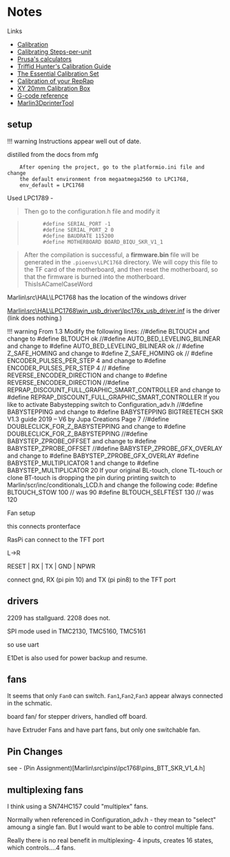# Notes

Links

-   [Calibration](https://reprap.org/wiki/Calibration)
-   [Calibrating Steps-per-unit](https://youtu.be/wAL9d7FgInk)
-   [Prusa's calculators](https://blog.prusaprinters.org/calculator_3416/)
-   [Triffid Hunter's Calibration Guide](https://reprap.org/wiki/Triffid_Hunter%27s_Calibration_Guide)
-   [The Essential Calibration Set](https://www.thingiverse.com/thing:5573)
-   [Calibration of your RepRap](https://sites.google.com/site/repraplogphase/calibration-of-your-reprap)
-   [XY 20mm Calibration Box](https://www.thingiverse.com/thing:298812)
-   [G-code reference](https://reprap.org/wiki/G-code)
-   [Marlin3DprinterTool](https://github.com/cabbagecreek/Marlin3DprinterTool)


## setup 


!!! warning Instructions appear well out of date.

distilled from the docs from mfg

        After opening the project, go to the platformio.ini file and change
        the default environment from megaatmega2560 to LPC1768,
        env_default = LPC1768

Used LPC1789 -


>Then go to the configuration.h file and modify it

>           #define SERIAL_PORT -1
>           #define SERIAL_PORT_2 0
>           #define BAUDRATE 115200
>           #define MOTHERBOARD BOARD_BIQU_SKR_V1_1


> After the compilation is successful, a **firmware.bin** file will be generated in the 
`.pioenvs\LPC1768` directory. We will copy this file to the TF card of the motherboard, and then reset the motherboard, so that the firmware is burned into the motherboard. ThisIsACamelCaseWord


Marlin\src\HAL\LPC1768 has the location of the windows driver

[Marlin\src\HAL\LPC1768\win_usb_driver\lpc176x_usb_driver.inf](Marlin\src\HAL\LPC1768\win_usb_driver\lpc176x_usb_driver.inf) is the driver (link does nothing.)


!!! warning From 1.3
    Modify the following lines:
        //#define BLTOUCH and change to #define BLTOUCH
        ok
        //#define AUTO_BED_LEVELING_BILINEAR and change to #define AUTO_BED_LEVELING_BILINEAR
        ok
        // #define Z_SAFE_HOMING and change to #define Z_SAFE_HOMING
        ok
        // #define ENCODER_PULSES_PER_STEP 4 and change to #define ENCODER_PULSES_PER_STEP 4
        // #define REVERSE_ENCODER_DIRECTION and change to #define REVERSE_ENCODER_DIRECTION
        //#define REPRAP_DISCOUNT_FULL_GRAPHIC_SMART_CONTROLLER and change to #define REPRAP_DISCOUNT_FULL_GRAPHIC_SMART_CONTROLLER
        If you like to activate Babystepping switch to Configuration_adv.h
        //#define BABYSTEPPING and change to #define BABYSTEPPING
        BIGTREETECH SKR V1.3 guide 2019 – V6 by Jupa Creations Page 7
        //#define DOUBLECLICK_FOR_Z_BABYSTEPPING and change to #define DOUBLECLICK_FOR_Z_BABYSTEPPING
        //#define BABYSTEP_ZPROBE_OFFSET and change to #define BABYSTEP_ZPROBE_OFFSET
        //#define BABYSTEP_ZPROBE_GFX_OVERLAY and change to #define BABYSTEP_ZPROBE_GFX_OVERLAY
        #define BABYSTEP_MULTIPLICATOR 1 and change to #define BABYSTEP_MULTIPLICATOR 20
        If your original BL-touch, clone TL-touch or clone BT-touch is dropping the pin during printing switch to Marlin/scr/inc/conditionals_LCD.h and change the following code:
        #define BLTOUCH_STOW 100 // was 90 #define BLTOUCH_SELFTEST 130 // was 120

Fan setup

this connects pronterface


RasPi can connect to the TFT port

L->R

RESET | RX | TX | GND | NPWR 

connect gnd, RX (pi pin 10) and TX (pi pin8) to the TFT port


## drivers 

2209 has stallguard.  2208 does not.

SPI mode used in TMC2130, TMC5160, TMC5161

so use uart

E1Det is also used for power backup and resume.



## fans

It seems that only `Fan0` can switch.  `Fan1`,`Fan2`,`Fan3` appear always connected in the schmatic.

board fan/ for stepper drivers, handled off board.

have Extruder Fans and have part fans, but only one switchable fan.


## Pin Changes

see - (Pin Assignment)[Marlin\src\pins\lpc1768\pins_BTT_SKR_V1_4.h]

## multiplexing fans

I think using a SN74HC157 could "multiplex" fans.

Normally when referenced in Configuration_adv.h - they mean to "select" amoung a single fan.  But I would want to be able to control multiple fans.

Really there is no real benefit in multiplexing- 4 inputs, creates 16 states, which controls....4 fans.